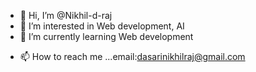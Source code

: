 - 👋 Hi, I’m @Nikhil-d-raj
- 👀 I’m interested in Web development, AI
- 🌱 I’m currently learning Web development 
<!-- 💞️ I’m looking to collaborate on ... -->
- 📫 How to reach me ...email:dasarinikhilraj@gmail.com

<!---
Nikhil-d-raj/Nikhil-d-raj is a ✨ special ✨ repository because its `README.md` (this file) appears on your GitHub profile.
You can click the Preview link to take a look at your changes.
--->
